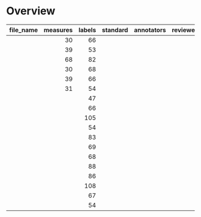 

# Overview
|file_name|measures|labels|standard|annotators|reviewers|
|---------|-------:|-----:|--------|----------|---------|
|         |      30|    66|        |          |         |
|         |      39|    53|        |          |         |
|         |      68|    82|        |          |         |
|         |      30|    68|        |          |         |
|         |      39|    66|        |          |         |
|         |      31|    54|        |          |         |
|         |        |    47|        |          |         |
|         |        |    66|        |          |         |
|         |        |   105|        |          |         |
|         |        |    54|        |          |         |
|         |        |    83|        |          |         |
|         |        |    69|        |          |         |
|         |        |    68|        |          |         |
|         |        |    88|        |          |         |
|         |        |    86|        |          |         |
|         |        |   108|        |          |         |
|         |        |    67|        |          |         |
|         |        |    54|        |          |         |
